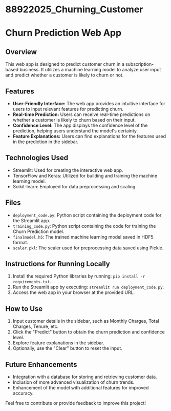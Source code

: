 # 88922025_Churning_Customer
# Churn Prediction Web App

## Overview
This web app is designed to predict customer churn in a subscription-based business. It utilizes a machine learning model to analyze user input and predict whether a customer is likely to churn or not.

## Features
- **User-Friendly Interface:** The web app provides an intuitive interface for users to input relevant features for predicting churn.
- **Real-time Prediction:** Users can receive real-time predictions on whether a customer is likely to churn based on their input.
- **Confidence Level:** The app displays the confidence level of the prediction, helping users understand the model's certainty.
- **Feature Explanations:** Users can find explanations for the features used in the prediction in the sidebar.

## Technologies Used
- Streamlit: Used for creating the interactive web app.
- TensorFlow and Keras: Utilized for building and training the machine learning model.
- Scikit-learn: Employed for data preprocessing and scaling.

## Files
- `deployment_code.py`: Python script containing the deployment code for the Streamlit app.
- `training_code.py`: Python script containing the code for training the Churn Prediction model.
- `finalmodel.h5`: The trained machine learning model saved in HDF5 format.
- `scaler.pkl`: The scaler used for preprocessing data saved using Pickle.

## Instructions for Running Locally
1. Install the required Python libraries by running: `pip install -r requirements.txt`.
2. Run the Streamlit app by executing: `streamlit run deployment_code.py`.
3. Access the web app in your browser at the provided URL.

## How to Use
1. Input customer details in the sidebar, such as Monthly Charges, Total Charges, Tenure, etc.
2. Click the "Predict" button to obtain the churn prediction and confidence level.
3. Explore feature explanations in the sidebar.
4. Optionally, use the "Clear" button to reset the input.

## Future Enhancements
- Integration with a database for storing and retrieving customer data.
- Inclusion of more advanced visualization of churn trends.
- Enhancement of the model with additional features for improved accuracy.


Feel free to contribute or provide feedback to improve this project!

